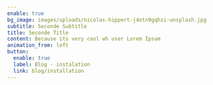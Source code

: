 ```yaml
---
enable: true
bg_image: images/uploads/nicolas-hippert-j4etn9gqhzi-unsplash.jpg
subtitle: Seconde Subtitle
title: Seconde Title
content: Because its very cool wh user Lorem Ipsum
animation_from: left
button:
  enable: true
  label: Blog - instalation
  link: blog/installation
---
```

